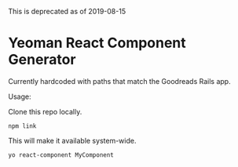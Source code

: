 This is deprecated as of 2019-08-15

Yeoman React Component Generator
================================

Currently hardcoded with paths that match the Goodreads Rails app.

Usage:

Clone this repo locally.

```
npm link
```

This will make it available system-wide.

```
yo react-component MyComponent
```
